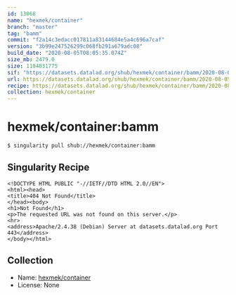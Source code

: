 ```yaml
---
id: 13068
name: "hexmek/container"
branch: "master"
tag: "bamm"
commit: "f2a14c3edacc017811a83144684e5a4c696a7caf"
version: "3b99e247526299c068fb291a679adc08"
build_date: "2020-08-05T08:05:35.074Z"
size_mb: 2479.0
size: 1104031775
sif: "https://datasets.datalad.org/shub/hexmek/container/bamm/2020-08-05-f2a14c3e-3b99e247/3b99e247526299c068fb291a679adc08.sif"
url: https://datasets.datalad.org/shub/hexmek/container/bamm/2020-08-05-f2a14c3e-3b99e247/
recipe: https://datasets.datalad.org/shub/hexmek/container/bamm/2020-08-05-f2a14c3e-3b99e247/Singularity
collection: hexmek/container
---
```


# hexmek/container:bamm

```bash
$ singularity pull shub://hexmek/container:bamm
```

## Singularity Recipe

```singularity
<!DOCTYPE HTML PUBLIC "-//IETF//DTD HTML 2.0//EN">
<html><head>
<title>404 Not Found</title>
</head><body>
<h1>Not Found</h1>
<p>The requested URL was not found on this server.</p>
<hr>
<address>Apache/2.4.38 (Debian) Server at datasets.datalad.org Port 443</address>
</body></html>
```

## Collection

 - Name: [hexmek/container](https://github.com/hexmek/container)
 - License: None

